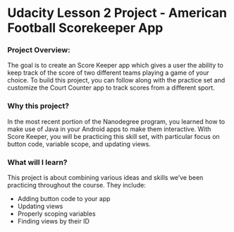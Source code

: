 # Udacity Lesson 2 Project - American Football Scorekeeper App

### Project Overview:
The goal is to create an Score Keeper app which gives a user the ability to keep track of the score of two different teams playing a game of your choice. To build this project, you can follow along with the practice set and customize the Court Counter app to track scores from a different sport.

### Why this project? 
In the most recent portion of the Nanodegree program, you learned how to make use of Java in your Android apps to make them interactive. With Score Keeper, you will be practicing this skill set, with particular focus on button code, variable scope, and updating views.

### What will I learn? 
This project is about combining various ideas and skills we’ve been practicing throughout the course. They include:

   * Adding button code to your app
   * Updating views
   * Properly scoping variables
   * Finding views by their ID
